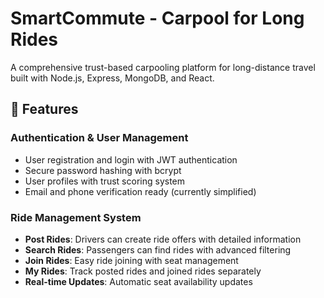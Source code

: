 # SmartCommute - Carpool for Long Rides

A comprehensive trust-based carpooling platform for long-distance travel built with Node.js, Express, MongoDB, and React.

## 🚀 Features

### Authentication & User Management
- User registration and login with JWT authentication
- Secure password hashing with bcrypt
- User profiles with trust scoring system
- Email and phone verification ready (currently simplified)

### Ride Management System
- **Post Rides**: Drivers can create ride offers with detailed information
- **Search Rides**: Passengers can find rides with advanced filtering
- **Join Rides**: Easy ride joining with seat management
- **My Rides**: Track posted rides and joined rides separately
- **Real-time Updates**: Automatic seat availability updates
